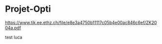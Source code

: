 # Projet-Opti

https://www.tik.ee.ethz.ch/file/e8e3a4750b11117c05b4e00ac846c6ef/ZK2004a.pdf

test luca
